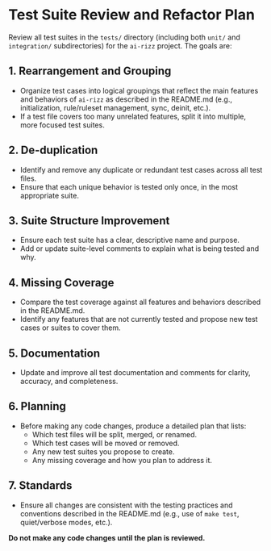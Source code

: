 # Test Suite Review and Refactor Plan

Review all test suites in the `tests/` directory (including both `unit/` and `integration/` subdirectories) for the `ai-rizz` project. The goals are:

## 1. Rearrangement and Grouping

- Organize test cases into logical groupings that reflect the main features and behaviors of `ai-rizz` as described in the README.md (e.g., initialization, rule/ruleset management, sync, deinit, etc.).
- If a test file covers too many unrelated features, split it into multiple, more focused test suites.

## 2. De-duplication

- Identify and remove any duplicate or redundant test cases across all test files.
- Ensure that each unique behavior is tested only once, in the most appropriate suite.

## 3. Suite Structure Improvement

- Ensure each test suite has a clear, descriptive name and purpose.
- Add or update suite-level comments to explain what is being tested and why.

## 4. Missing Coverage

- Compare the test coverage against all features and behaviors described in the README.md.
- Identify any features that are not currently tested and propose new test cases or suites to cover them.

## 5. Documentation

- Update and improve all test documentation and comments for clarity, accuracy, and completeness.

## 6. Planning

- Before making any code changes, produce a detailed plan that lists:
  - Which test files will be split, merged, or renamed.
  - Which test cases will be moved or removed.
  - Any new test suites you propose to create.
  - Any missing coverage and how you plan to address it.

## 7. Standards

- Ensure all changes are consistent with the testing practices and conventions described in the README.md (e.g., use of `make test`, quiet/verbose modes, etc.).

**Do not make any code changes until the plan is reviewed.** 